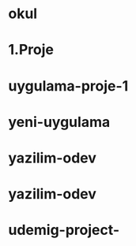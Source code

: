 # okul
# 1.Proje
# uygulama-proje-1
# yeni-uygulama
# yazilim-odev
# yazilim-odev
# udemig-project-
